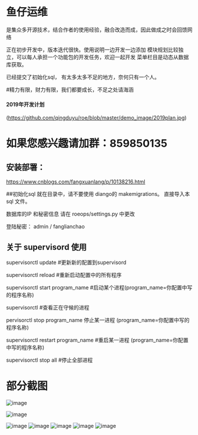 # 鱼仔运维
是集众多开源技术，结合作者的使用经验，融合改造而成，因此做成之时会回馈网络

正在初步开发中，版本迭代很快。使用说明一边开发一边添加
模块规划比较独立，可以每人承担一个功能包的开发任务，欢迎一起开发
菜单栏目是动态从数据库获取。

已经提交了初始化sql， 有太多太多不足的地方，奈何只有一个人。

#精力有限，财力有限，我们都要成长，不足之处请海涵


#### 2019年开发计划
(https://github.com/qingduyu/roe/blob/master/demo_image/2019plan.jpg)

# 如果您感兴趣请加群：859850135
## 安装部署：
https://www.cnblogs.com/fangxuanlang/p/10138216.html

##初始化sql 
就在目录中，请不要使用 diango的 makemigrations。
直接导入本sql 文件。

数据库的IP 和秘密信息 请在 roeops/settings.py  中更改

登陆秘密： admin / fanglianchao



## 关于 supervisord 使用

supervisorctl update #更新新的配置到supervisord

supervisorctl reload #重新启动配置中的所有程序

supervisorctl start program_name #启动某个进程(program_name=你配置中写的程序名称)

supervisorctl #查看正在守候的进程

pervisorctl stop program_name 停止某一进程 (program_name=你配置中写的程序名称)

supervisorctl restart program_name #重启某一进程 (program_name=你配置中写的程序名称)

supervisorctl stop all #停止全部进程

# 部分截图

![image](https://github.com/qingduyu/roe/blob/master/demo_image/login3.gif)


![image](https://github.com/qingduyu/roe/blob/master/demo_image/demo1.jpg)

![image](https://github.com/qingduyu/roe/blob/master/demo_image/demo2.jpg)
![image](https://github.com/qingduyu/roe/blob/master/demo_image/demo3.jpg)
![image](https://github.com/qingduyu/roe/blob/master/demo_image/demo4.png)
![image](https://github.com/qingduyu/roe/blob/master/demo_image/demo5.jpg)
![image](https://github.com/qingduyu/roe/blob/master/demo_image/sql命令.jpg)